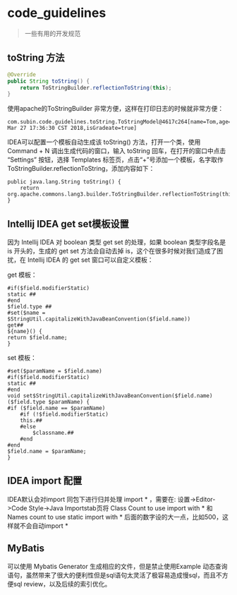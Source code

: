# code_guidelines
>  一些有用的开发规范



## toString 方法

```java
@Override
public String toString() {
    return ToStringBuilder.reflectionToString(this);
}
```

使用apache的ToStringBuilder 非常方便，这样在打印日志的时候就非常方便：

```
com.subin.code.guidelines.toString.ToStringModel@4617c264[name=Tom,age=20,height=185.0,birthday=Tue Mar 27 17:36:30 CST 2018,isGradeate=true]
```

IDEA可以配置一个模板自动生成该 toString() 方法，打开一个类，使用 Command + N 调出生成代码的窗口，输入 toString 回车，在打开的窗口中点击 “Settings” 按钮，选择 Templates 标签页，点击“+”号添加一个模板，名字取作 ToStringBuilder.reflectionToString，添加内容如下：

```
public java.lang.String toString() {
    return org.apache.commons.lang3.builder.ToStringBuilder.reflectionToString(this);
}
```



## Intellij IDEA get set模板设置

因为 Intellij IDEA 对 boolean 类型 get set 的处理，如果 boolean 类型字段名是 is 开头的，生成的 get set 方法会自动去掉 is，这个在很多时候对我们造成了困扰，在 Intellij IDEA 的 get set 窗口可以自定义模板：

get 模板：

```
#if($field.modifierStatic)
static ##
#end
$field.type ##
#set($name = $StringUtil.capitalizeWithJavaBeanConvention($field.name))
get##
${name}() {
return $field.name;
}
```

set 模板：

```
#set($paramName = $field.name)
#if($field.modifierStatic)
static ##
#end
void set$StringUtil.capitalizeWithJavaBeanConvention($field.name)($field.type $paramName) {
#if ($field.name == $paramName)
    #if (!$field.modifierStatic)
    this.##
    #else
        $classname.##
    #end
#end
$field.name = $paramName;
}
```



## IDEA import 配置

IDEA默认会对import 同包下进行归并处理 import * ，需要在: 设置->Editor->Code Style->Java Importstab页将 Class Count to use import with * 和 Names count to use static import with * 后面的数字设的大一点，比如500，这样就不会自动import *



## MyBatis

可以使用 Mybatis Generator 生成相应的文件，但是禁止使用Example 动态查询语句，虽然带来了很大的便利性但是sql语句太灵活了极容易造成慢sql，而且不方便sql review，以及后续的索引优化。



